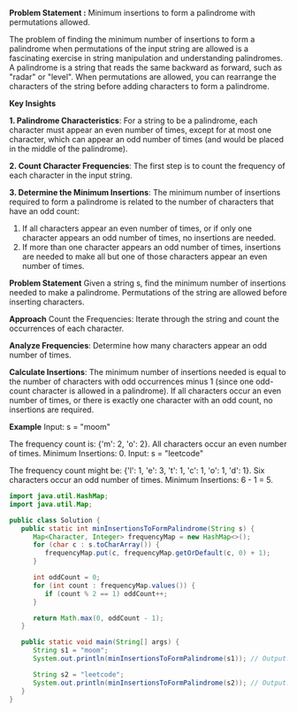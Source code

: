 **Problem Statement :**
Minimum insertions to form a palindrome with permutations allowed. 

The problem of finding the minimum number of insertions to form a palindrome when permutations of the input string are allowed is a fascinating exercise in string manipulation and understanding palindromes. A palindrome is a string that reads the same backward as forward, such as "radar" or "level". When permutations are allowed, you can rearrange the characters of the string before adding characters to form a palindrome.

**Key Insights**

**1. Palindrome Characteristics**: For a string to be a palindrome, each character must appear an even number of times, except for at most one character, which can appear an odd number of times (and would be placed in the middle of the palindrome).

**2. Count Character Frequencies**: The first step is to count the frequency of each character in the input string.

**3. Determine the Minimum Insertions**: The minimum number of insertions required to form a palindrome is related to the number of characters that have an odd count:

1. If all characters appear an even number of times, or if only one character appears an odd number of times, no insertions are needed.
2. If more than one character appears an odd number of times, insertions are needed to make all but one of those characters appear an even number of times.

**Problem Statement**
Given a string s, find the minimum number of insertions needed to make a palindrome. Permutations of the string are allowed before inserting characters.

**Approach**
Count the Frequencies: Iterate through the string and count the occurrences of each character.

**Analyze Frequencies**: Determine how many characters appear an odd number of times.

**Calculate Insertions**: The minimum number of insertions needed is equal to the number of characters with odd occurrences minus 1 (since one odd-count character is allowed in a palindrome). If all characters occur an even number of times, or there is exactly one character with an odd count, no insertions are required.

**Example**
Input: s = "moom"

The frequency count is: {'m': 2, 'o': 2}.
All characters occur an even number of times.
Minimum Insertions: 0.
Input: s = "leetcode"

The frequency count might be: {'l': 1, 'e': 3, 't': 1, 'c': 1, 'o': 1, 'd': 1}.
Six characters occur an odd number of times.
Minimum Insertions: 6 - 1 = 5.

```java
import java.util.HashMap;
import java.util.Map;

public class Solution {
   public static int minInsertionsToFormPalindrome(String s) {
      Map<Character, Integer> frequencyMap = new HashMap<>();
      for (char c : s.toCharArray()) {
         frequencyMap.put(c, frequencyMap.getOrDefault(c, 0) + 1);
      }

      int oddCount = 0;
      for (int count : frequencyMap.values()) {
         if (count % 2 == 1) oddCount++;
      }

      return Math.max(0, oddCount - 1);
   }

   public static void main(String[] args) {
      String s1 = "moom";
      System.out.println(minInsertionsToFormPalindrome(s1)); // Output: 0

      String s2 = "leetcode";
      System.out.println(minInsertionsToFormPalindrome(s2)); // Output: 5
   }
}


```
